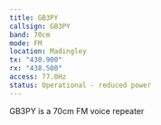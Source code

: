 ```yaml
---
title: GB3PY
callsign: GB3PY
band: 70cm
mode: FM
location: Madingley
tx: "430.900"
rx: "438.500"
access: 77.0Hz
status: Operational - reduced power
---
```

GB3PY is a 70cm FM voice repeater